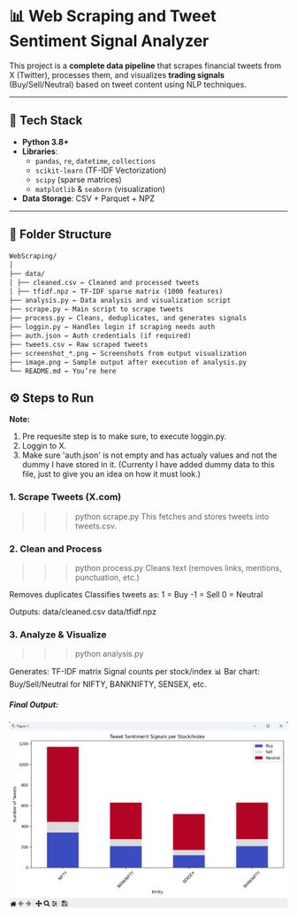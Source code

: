 # 📊 Web Scraping and Tweet Sentiment Signal Analyzer

This project is a **complete data pipeline** that scrapes financial tweets from X (Twitter), processes them, and visualizes **trading signals** (Buy/Sell/Neutral) based on tweet content using NLP techniques.

---

## 🔧 Tech Stack

- **Python 3.8+**
- **Libraries**:
  - `pandas`, `re`, `datetime`, `collections`
  - `scikit-learn` (TF-IDF Vectorization)
  - `scipy` (sparse matrices)
  - `matplotlib` & `seaborn` (visualization)
- **Data Storage**: CSV + Parquet + NPZ

---

## 📁 Folder Structure
```
WebScraping/
│
├── data/
│ ├── cleaned.csv ← Cleaned and processed tweets
│ ├── tfidf.npz ← TF-IDF sparse matrix (1000 features)
├── analysis.py ← Data analysis and visualization script
├── scrape.py ← Main script to scrape tweets
├── process.py ← Cleans, deduplicates, and generates signals
├── loggin.py ← Handles login if scraping needs auth
├── auth.json ← Auth credentials (if required)
├── tweets.csv ← Raw scraped tweets
├── screenshot_*.png ← Screenshots from output visualization
├── image.png ← Sample output after execution of analysis.py
└── README.md ← You’re here
```
## ⚙️ Steps to Run
**Note:** 
1. Pre requesite step is to make sure, to execute loggin.py.
2. Loggin to X.
3. Make sure 'auth.json' is not empty and has actualy values and not the dummy I have stored in it. (Currenty I have added dummy data to this file, just to give you an idea on how it must look.)

### 1. Scrape Tweets (X.com)
>>> python scrape.py
This fetches and stores tweets into tweets.csv.


### 2. Clean and Process
>>> python process.py
Cleans text (removes links, mentions, punctuation, etc.)

Removes duplicates
Classifies tweets as:
1 = Buy
-1 = Sell
0 = Neutral

Outputs:
data/cleaned.csv
data/tfidf.npz


### 3. Analyze & Visualize
>>> python analysis.py

Generates:
TF-IDF matrix
Signal counts per stock/index
📊 Bar chart: Buy/Sell/Neutral for NIFTY, BANKNIFTY, SENSEX, etc.


##### Final Output:
![Output Image (analysis.py)](image.png)